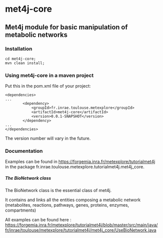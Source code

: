 # met4j-core

## Met4j module for basic manipulation of metabolic networks

### Installation

``` 
cd met4j-core;
mvn clean install;
```

### Using met4j-core in a maven project

Put this in the pom.xml file of your project:
```
<dependencies>
...
		<dependency>
			<groupId>fr.inrae.toulouse.metexplore</groupId>
			<artifactId>met4j-core</artifactId>
			<version>0.0.1-SNAPSHOT</version>
		</dependency>
...
</dependencies>
```

The version number will vary in the future.


### Documentation

Examples can be found in
https://forgemia.inra.fr/metexplore/tutorialmet4j
in the package fr.inrae.toulouse.metexplore.tutorialmet4j.met4j_core.

##### The BioNetwork class

The BioNetwork class is the essential class of met4j.

It contains and links all the entities composing a metabolic network (metabolites, reactions,
pathways, genes, proteins, enzymes, compartments)

All examples can be found here :
https://forgemia.inra.fr/metexplore/tutorialmet4j/blob/master/src/main/java/fr/inrae/toulouse/metexplore/tutorialmet4j/met4j_core/UseBioNetwork.java




       


